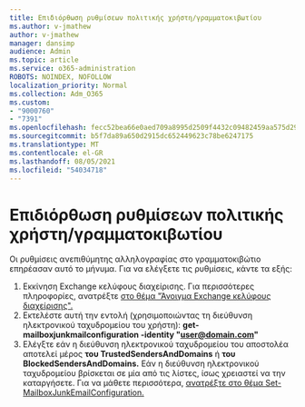 ```yaml
---
title: Επιδιόρθωση ρυθμίσεων πολιτικής χρήστη/γραμματοκιβωτίου
ms.author: v-jmathew
author: v-jmathew
manager: dansimp
audience: Admin
ms.topic: article
ms.service: o365-administration
ROBOTS: NOINDEX, NOFOLLOW
localization_priority: Normal
ms.collection: Adm_O365
ms.custom:
- "9000760"
- "7391"
ms.openlocfilehash: fecc52bea66e0aed709a8995d2509f4432c09482459aa575d29e4c7551375211
ms.sourcegitcommit: b5f7da89a650d2915dc652449623c78be6247175
ms.translationtype: MT
ms.contentlocale: el-GR
ms.lasthandoff: 08/05/2021
ms.locfileid: "54034718"
---
```

# <a name="fix-user-policymailbox-settings"></a>Επιδιόρθωση ρυθμίσεων πολιτικής χρήστη/γραμματοκιβωτίου

Οι ρυθμίσεις ανεπιθύμητης αλληλογραφίας στο γραμματοκιβώτιο επηρέασαν αυτό το μήνυμα. Για να ελέγξετε τις ρυθμίσεις, κάντε τα εξής:

1. Εκκίνηση Exchange κελύφους διαχείρισης. Για περισσότερες πληροφορίες, ανατρέξτε [στο θέμα "Άνοιγμα Exchange κελύφους διαχείρισης".](https://go.microsoft.com/fwlink/?linkid=2101432)
2. Εκτελέστε αυτή την εντολή (χρησιμοποιώντας τη διεύθυνση ηλεκτρονικού ταχυδρομείου του χρήστη):  **get-mailboxjunkmailconfiguration -identity "user@domain.com"**
3. Ελέγξτε εάν η διεύθυνση ηλεκτρονικού ταχυδρομείου του αποστολέα αποτελεί μέρος **του TrustedSendersAndDomains** ή **του BlockedSendersAndDomains.** Εάν η διεύθυνση ηλεκτρονικού ταχυδρομείου βρίσκεται σε μία από τις λίστες, ίσως χρειαστεί να την καταργήσετε. Για να μάθετε περισσότερα, [ανατρέξτε στο θέμα Set-MailboxJunkEmailConfiguration.](https://go.microsoft.com/fwlink/?linkid=2101047)

